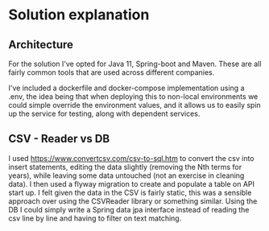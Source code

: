 # Solution explanation

## Architecture
For the solution I've opted for Java 11, Spring-boot and Maven. These are all fairly common tools
that are used across different companies.

I've included a dockerfile and docker-compose implementation using a .env, the idea being that when
deploying this to non-local environments we could simple override the environment values, and it 
allows us to easily spin up the service for testing, along with dependent services.

## CSV - Reader vs DB

I used https://www.convertcsv.com/csv-to-sql.htm to convert the csv into insert statements, 
editing the data slightly (removing the Nth terms for years), while leaving some data untouched 
(not an exercise in cleaning data). I then used a flyway migration to create and populate a table
on API start up. I felt given the data in the CSV is fairly static, this was a sensible approach 
over using the CSVReader library or something similar. Using the DB I could simply write a Spring
data jpa interface instead of reading the csv line by line and having to filter on text matching.






